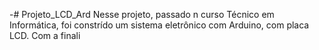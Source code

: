 -# Projeto_LCD_Ard
Nesse projeto, passado n curso Técnico em Informática, foi constrído um sistema eletrônico com Arduino, com placa LCD. Com a finali

